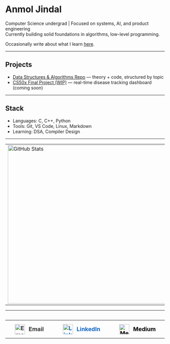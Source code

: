 # Anmol Jindal

Computer Science undergrad | Focused on systems, AI, and product engineering  
Currently building solid foundations in algorithms, low-level programming.

Occasionally write about what I learn [here](https://medium.com/@timelessrecall).

---

## Projects

- [Data Structures & Algorithms Repo](https://github.com/TheTimelessRecall/Data-Structures-Algorithms) — theory + code, structured by topic
- [CS50x Final Project (WIP)](https://github.com/TheTimelessRecall) — real-time disease tracking dashboard (coming soon)

---

## Stack

- Languages: C, C++, Python
- Tools: Git, VS Code, Linux, Markdown
- Learning: DSA, Compiler Design

---



<table>
  <tr>
    <td><img src="https://github-readme-stats.vercel.app/api?username=TheTimelessRecall&show_icons=true&count_private=true&hide_title=true&theme=dark" alt="GitHub Stats" width="500"/></td>
    <td><img src="https://github-readme-streak-stats.herokuapp.com/?user=TheTimelessRecall&theme=dark&hide_border=true" alt="GitHub Streak" width="500"/></td>
  </tr>
</table>


---


<table align="center" style="width: 100%; max-width: 800px; text-align: center; margin-top: 30px;">
  <tr>
    <td style="padding: 12px 30px;">
      <a href="mailto:timelessrecall@gmail.com" target="_blank" style="text-decoration:none; color:#333; font-weight:700; font-size:18px; display: flex; align-items: center; justify-content: center; gap: 12px;">
        <img src="https://cdn-icons-png.flaticon.com/512/732/732200.png" alt="Email" width="32" height="32" style="vertical-align: middle;"/>
        Email
      </a>
    </td>
    <td style="padding: 12px 30px;">
      <a href="https://www.linkedin.com/in/timelessrecall/" target="_blank" style="text-decoration:none; color:#0A66C2; font-weight:700; font-size:18px; display: flex; align-items: center; justify-content: center; gap: 12px;">
        <img src="https://cdn-icons-png.flaticon.com/512/174/174857.png" alt="LinkedIn" width="32" height="32" style="vertical-align: middle;"/>
        LinkedIn
      </a>
    </td>
    <td style="padding: 12px 30px;">
      <a href="https://medium.com/@timelessrecall" target="_blank" style="text-decoration:none; color:#000000; font-weight:700; font-size:18px; display: flex; align-items: center; justify-content: center; gap: 12px;">
        <img src="https://cdn-icons-png.flaticon.com/512/5968/5968906.png" alt="Medium" width="32" height="32" style="vertical-align: middle;"/>
        Medium
      </a>
    </td>
    <td style="padding: 12px 30px;">
      <a href="https://x.com/TimelessRecall" target="_blank" style="text-decoration:none; color:#000; font-weight:700; font-size:18px; display: flex; align-items: center; justify-content: center; gap: 12px;">
    <img src="https://cdn-icons-png.flaticon.com/512/733/733579.png" alt="Twitter" width="32" height="32" style="vertical-align: middle;"/>
        X
      </a>
    </td>
  </tr>
</table>

